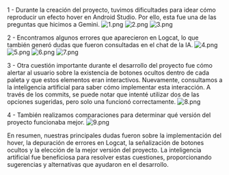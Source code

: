 1 - Durante la creación del proyecto, tuvimos dificultades para idear cómo reproducir un efecto hover en Android Studio. Por ello, esta fue una de las preguntas que hicimos a Gemini.
 ![1.png](images/1.png)
 ![2.png](images/2.png)
 ![3.png](images/3.png)
 
2 - Encontramos algunos errores que aparecieron en Logcat, lo que también generó dudas que fueron consultadas en el chat de la IA.
 ![4.png](images/4.png)
 ![5.png](images/5.png)
 ![6.png](images/6.png)
 ![7.png](images/7.png)

3 - Otra cuestión importante durante el desarrollo del proyecto fue cómo alertar al usuario sobre la existencia de botones ocultos dentro de cada paleta y que estos elementos eran interactivos. Nuevamente, consultamos a la inteligencia artificial para saber cómo implementar esta interacción. A través de los commits, se puede notar que intenté utilizar dos de las opciones sugeridas, pero solo una funcionó correctamente.
 ![8.png](images/8.png)

4 - También realizamos comparaciones para determinar qué versión del proyecto funcionaba mejor.
 ![9.png](images/9.png)

En resumen, nuestras principales dudas fueron sobre la implementación del hover, la depuración de errores en Logcat, la señalización de botones ocultos y la elección de la mejor versión del proyecto. La inteligencia artificial fue beneficiosa para resolver estas cuestiones, proporcionando sugerencias y alternativas que ayudaron en el desarrollo.
